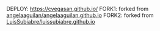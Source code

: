DEPLOY: https://cvegasan.github.io/
FORK1: forked from [angelaaguilan/angelaaguilan.github.io](https://github.com/angelaaguilan/angelaaguilan.github.io)
FORK2: forked from [LuisSubiabre/luissubiabre.github.io](https://github.com/LuisSubiabre/luissubiabre.github.io)
